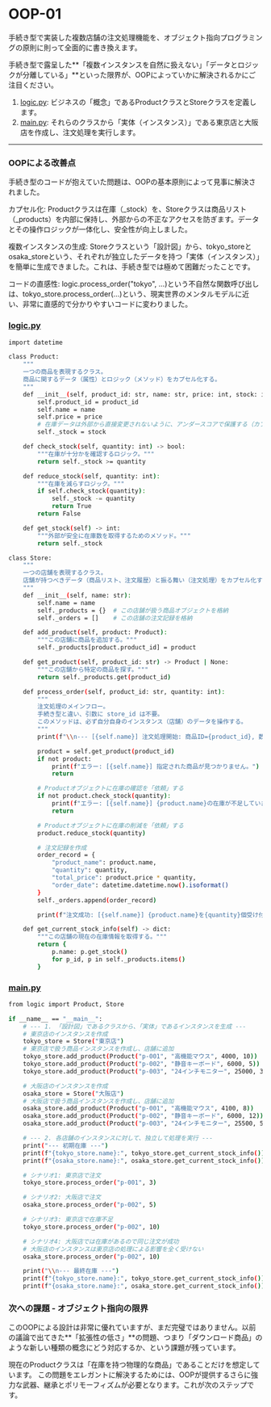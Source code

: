 # OOP-01

手続き型で実装した複数店舗の注文処理機能を、オブジェクト指向プログラミングの原則に則って全面的に書き換えます。

手続き型で露呈した**「複数インスタンスを自然に扱えない」「データとロジックが分離している」**といった限界が、OOPによっていかに解決されるかにご注目ください。

1. [logic.py](http://logic.py/): ビジネスの「概念」であるProductクラスとStoreクラスを定義します。
2. [main.py](http://main.py/): それらのクラスから「実体（インスタンス）」である東京店と大阪店を作成し、注文処理を実行します。

---

### OOPによる改善点

手続き型のコードが抱えていた問題は、OOPの基本原則によって見事に解決されました。

カプセル化:
Productクラスは在庫（_stock）を、Storeクラスは商品リスト（_products）を内部に保持し、外部からの不正なアクセスを防ぎます。データとその操作ロジックが一体化し、安全性が向上しました。

複数インスタンスの生成:
Storeクラスという「設計図」から、tokyo_storeとosaka_storeという、それぞれが独立したデータを持つ「実体（インスタンス）」を簡単に生成できました。これは、手続き型では極めて困難だったことです。

コードの直感性:
logic.process_order("tokyo", ...)という不自然な関数呼び出しは、tokyo_store.process_order(...)という、現実世界のメンタルモデルに近い、非常に直感的で分かりやすいコードに変わりました。

### [logic.py](http://logic.py/)

```bash
import datetime

class Product:
    """
    一つの商品を表現するクラス。
    商品に関するデータ（属性）とロジック（メソッド）をカプセル化する。
    """
    def __init__(self, product_id: str, name: str, price: int, stock: int):
        self.product_id = product_id
        self.name = name
        self.price = price
        # 在庫データは外部から直接変更されないように、アンダースコアで保護する（カプセル化）
        self._stock = stock

    def check_stock(self, quantity: int) -> bool:
        """在庫が十分かを確認するロジック。"""
        return self._stock >= quantity

    def reduce_stock(self, quantity: int):
        """在庫を減らすロジック。"""
        if self.check_stock(quantity):
            self._stock -= quantity
            return True
        return False

    def get_stock(self) -> int:
        """外部が安全に在庫数を取得するためのメソッド。"""
        return self._stock

class Store:
    """
    一つの店舗を表現するクラス。
    店舗が持つべきデータ（商品リスト、注文履歴）と振る舞い（注文処理）をカプセル化する。
    """
    def __init__(self, name: str):
        self.name = name
        self._products = {}  # この店舗が扱う商品オブジェクトを格納
        self._orders = []    # この店舗の注文記録を格納

    def add_product(self, product: Product):
        """この店舗に商品を追加する。"""
        self._products[product.product_id] = product

    def get_product(self, product_id: str) -> Product | None:
        """この店舗から特定の商品を探す。"""
        return self._products.get(product_id)

    def process_order(self, product_id: str, quantity: int):
        """
        注文処理のメインフロー。
        手続き型と違い、引数に store_id は不要。
        このメソッドは、必ず自分自身のインスタンス（店舗）のデータを操作する。
        """
        print(f"\\n--- [{self.name}] 注文処理開始: 商品ID={product_id}, 数量={quantity} ---")

        product = self.get_product(product_id)
        if not product:
            print(f"エラー: [{self.name}] 指定された商品が見つかりません。")
            return

        # Productオブジェクトに在庫の確認を「依頼」する
        if not product.check_stock(quantity):
            print(f"エラー: [{self.name}] {product.name}の在庫が不足しています。")
            return

        # Productオブジェクトに在庫の削減を「依頼」する
        product.reduce_stock(quantity)

        # 注文記録を作成
        order_record = {
            "product_name": product.name,
            "quantity": quantity,
            "total_price": product.price * quantity,
            "order_date": datetime.datetime.now().isoformat()
        }
        self._orders.append(order_record)

        print(f"注文成功: [{self.name}] {product.name}を{quantity}個受け付けました。")

    def get_current_stock_info(self) -> dict:
        """この店舗の現在の在庫情報を取得する。"""
        return {
            p.name: p.get_stock()
            for p_id, p in self._products.items()
        }

```

### [main.py](http://main.py/)

```bash
from logic import Product, Store

if __name__ == "__main__":
    # --- 1. 「設計図」であるクラスから、「実体」であるインスタンスを生成 ---
    # 東京店のインスタンスを作成
    tokyo_store = Store("東京店")
    # 東京店で扱う商品インスタンスを作成し、店舗に追加
    tokyo_store.add_product(Product("p-001", "高機能マウス", 4000, 10))
    tokyo_store.add_product(Product("p-002", "静音キーボード", 6000, 5))
    tokyo_store.add_product(Product("p-003", "24インチモニター", 25000, 3))

    # 大阪店のインスタンスを作成
    osaka_store = Store("大阪店")
    # 大阪店で扱う商品インスタンスを作成し、店舗に追加
    osaka_store.add_product(Product("p-001", "高機能マウス", 4100, 8))
    osaka_store.add_product(Product("p-002", "静音キーボード", 6000, 12))
    osaka_store.add_product(Product("p-003", "24インチモニター", 25500, 5))

    # --- 2. 各店舗のインスタンスに対して、独立して処理を実行 ---
    print("--- 初期在庫 ---")
    print(f"{tokyo_store.name}:", tokyo_store.get_current_stock_info())
    print(f"{osaka_store.name}:", osaka_store.get_current_stock_info())

    # シナリオ1: 東京店で注文
    tokyo_store.process_order("p-001", 3)

    # シナリオ2: 大阪店で注文
    osaka_store.process_order("p-002", 5)

    # シナリオ3: 東京店で在庫不足
    tokyo_store.process_order("p-002", 10)

    # シナリオ4: 大阪店では在庫があるので同じ注文が成功
    # 大阪店のインスタンスは東京店の処理による影響を全く受けない
    osaka_store.process_order("p-002", 10)

    print("\\n--- 最終在庫 ---")
    print(f"{tokyo_store.name}:", tokyo_store.get_current_stock_info())
    print(f"{osaka_store.name}:", osaka_store.get_current_stock_info())

```

### 次への課題 - オブジェクト指向の限界

このOOPによる設計は非常に優れていますが、まだ完璧ではありません。以前の議論で出てきた**「拡張性の低さ」**の問題、つまり「ダウンロード商品」のような新しい種類の概念にどう対応するか、という課題が残っています。

現在のProductクラスは「在庫を持つ物理的な商品」であることだけを想定しています。
この問題をエレガントに解決するためには、OOPが提供するさらに強力な武器、継承とポリモーフィズムが必要となります。これが次のステップです。